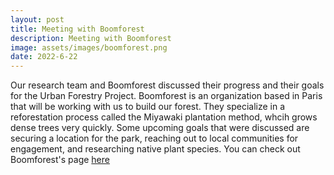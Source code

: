 ```yaml
---
layout: post
title: Meeting with Boomforest
description: Meeting with Boomforest
image: assets/images/boomforest.png
date: 2022-6-22
---
```


Our research team and Boomforest discussed their progress and their goals for the Urban Forestry Project. Boomforest is an organization based in Paris that will be working with us to build our forest. They specialize in a reforestation process called the Miyawaki plantation method, whcih grows dense trees very quickly. Some upcoming goals that were discussed are securing a location for the park, reaching out to local communities for engagement, and researching native plant species. You can check out Boomforest's page <a href="https://boomforest.org/en">here</a>
